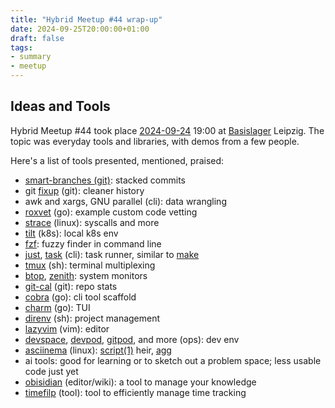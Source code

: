 ```yaml
---
title: "Hybrid Meetup #44 wrap-up"
date: 2024-09-25T20:00:00+01:00
draft: false
tags:
- summary
- meetup
---
```


## Ideas and Tools

Hybrid Meetup #44 took place
[2024-09-24](https://www.meetup.com/leipzig-golang/events/298066362/) 19:00 at
[Basislager](https://basislager.co) Leipzig. The topic was everyday tools and
libraries, with demos from a few people.

Here's a list of tools presented, mentioned, praised:

* [smart-branches (git)](https://github.com/stackrox/workflow/blob/master/scripts/dev/smart-branch.sh): stacked commits
* git [fixup](https://git-scm.com/docs/git-commit#Documentation/git-commit.txt---fixupamendrewordltcommitgt) (git): cleaner history
* awk and xargs, GNU parallel (cli): data wrangling
* [roxvet](https://github.com/stackrox/stackrox/tree/master/tools/roxvet) (go): example custom code vetting
* [strace](https://strace.io/) (linux): syscalls and more
* [tilt](https://tilt.dev/) (k8s): local k8s env
* [fzf](https://github.com/junegunn/fzf): fuzzy finder in command line
* [just](https://just.systems), [task](https://taskfile.dev/) (cli): task runner, similar to [make](https://www.gnu.org/software/make/)
* [tmux](https://github.com/tmux/tmux/wiki) (sh): terminal multiplexing
* [btop](https://github.com/aristocratos/btop), [zenith](https://github.com/bvaisvil/zenith): system monitors
* [git-cal](https://github.com/k4rthik/git-cal) (git): repo stats
* [cobra](https://github.com/spf13/cobra) (go): cli tool scaffold
* [charm](https://charm.sh/libs/) (go): TUI
* [direnv](https://direnv.net/) (sh): project management
* [lazyvim](http://www.lazyvim.org/) (vim): editor
* [devspace](https://www.devspace.sh/), [devpod](https://devpod.sh/), [gitpod](https://www.gitpod.io/), and more (ops): dev env
* [asciinema](https://asciinema.org/) (linux): [script(1)](https://en.wikipedia.org/wiki/Script_(Unix)) heir, [agg](https://github.com/asciinema/agg)
* ai tools: good for learning or to sketch out a problem space; less usable code just yet
* [obisidian](https://obsidian.md/) (editor/wiki): a tool to manage your knowledge
* [timefilp](https://timeflip.io/) (tool): tool to efficiently manage time tracking

